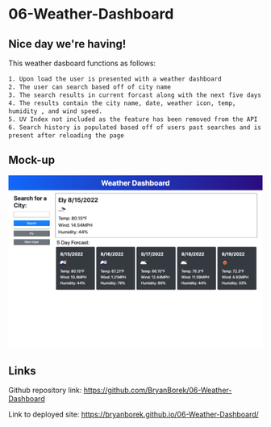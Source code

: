 # 06-Weather-Dashboard

## Nice day we're having!

This weather dasboard functions as follows:

```
1. Upon load the user is presented with a weather dashboard
2. The user can search based off of city name
3. The search results in current forcast along with the next five days
4. The results contain the city name, date, weather icon, temp, humidity , and wind speed.
5. UV Index not included as the feature has been removed from the API
6. Search history is populated based off of users past searches and is present after reloading the page
```

## Mock-up

![weather forecast img](assets/weatherMockUp.png)

## Links

Github repository link: https://github.com/BryanBorek/06-Weather-Dashboard

Link to deployed site: https://bryanborek.github.io/06-Weather-Dashboard/